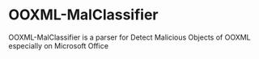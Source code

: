 # OOXML-MalClassifier
OOXML-MalClassifier is a parser for Detect Malicious Objects of OOXML especially on Microsoft Office
